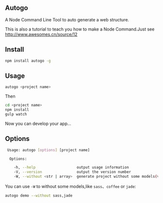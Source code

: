 ## Autogo
A Node Command Line Tool to auto generate a web structure.

This is also a tutorial to teach you how to make a Node Command.Just see http://www.awesomes.cn/source/12

## Install
```bash
npm install autogo -g
```


## Usage
```bash
autogo <project name>
```

Then
```bash
cd <project name>
npm install
gulp watch
```

Now you can develop your app...

## Options
```bash
 Usage: autogo [options] [project name]

  Options:

    -h, --help                   output usage information
    -V, --version                output the version number
    -W, --without <str | array>  generate project without some models(value can be `sass`、`coffee`、`jade`)

```

You can use `-W` to  without some models,like `sass`、`coffee` or `jade`:
```bash
autogo demo --without sass,jade
```

